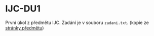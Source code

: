 # IJC-DU1
První úkol z předmětu IJC. Zadání je v souboru `zadani.txt`. (kopie ze [stránky předmětu](https://www.fit.vutbr.cz/study/courses/IJC/public/DU1.html.cs))
